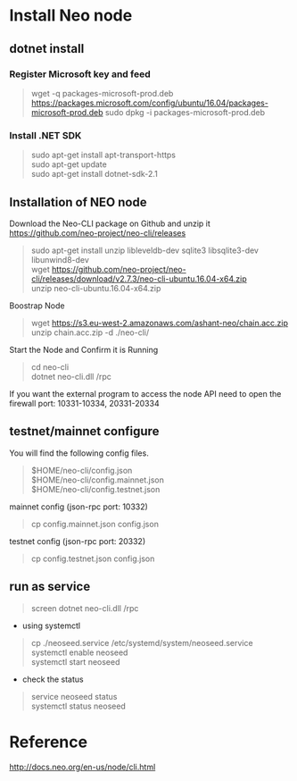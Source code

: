 # Install Neo node
## dotnet install
### Register Microsoft key and feed
>wget -q packages-microsoft-prod.deb https://packages.microsoft.com/config/ubuntu/16.04/packages-microsoft-prod.deb
>sudo dpkg -i packages-microsoft-prod.deb

### Install .NET SDK
>sudo apt-get install apt-transport-https  
>sudo apt-get update  
>sudo apt-get install dotnet-sdk-2.1  

## Installation of NEO node
Download the Neo-CLI package on Github and unzip it
https://github.com/neo-project/neo-cli/releases

>sudo apt-get install unzip libleveldb-dev sqlite3 libsqlite3-dev libunwind8-dev   
>wget https://github.com/neo-project/neo-cli/releases/download/v2.7.3/neo-cli-ubuntu.16.04-x64.zip  
>unzip neo-cli-ubuntu.16.04-x64.zip  

Boostrap Node
>wget https://s3.eu-west-2.amazonaws.com/ashant-neo/chain.acc.zip  
>unzip chain.acc.zip -d ./neo-cli/  

Start the Node and Confirm it is Running
>cd neo-cli  
>dotnet neo-cli.dll /rpc  

If you want the external program to access the node API need to open the firewall port: 10331-10334, 20331-20334

## testnet/mainnet configure
You will find the following config files.
>$HOME/neo-cli/config.json  
>$HOME/neo-cli/config.mainnet.json  
>$HOME/neo-cli/config.testnet.json  

mainnet config (json-rpc port: 10332)
>cp config.mainnet.json config.json  

testnet config (json-rpc port: 20332)
>cp config.testnet.json config.json  


## run as service
>screen dotnet neo-cli.dll /rpc  

* using systemctl
>cp ./neoseed.service /etc/systemd/system/neoseed.service  
>systemctl enable neoseed  
>systemctl start neoseed  

* check the status
>service neoseed status  
>systemctl status neoseed  


# Reference
http://docs.neo.org/en-us/node/cli.html
